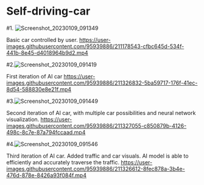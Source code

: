 # Self-driving-car

#1. ![Screenshot_20230109_091349](https://user-images.githubusercontent.com/95939886/211328593-5790c214-34f7-47a9-b932-ad16c3592414.png)

Basic car controlled by user.
https://user-images.githubusercontent.com/95939886/211178543-cfbc645d-534f-441b-8e45-d4018964b9d2.mp4

#2.![Screenshot_20230109_091419](https://user-images.githubusercontent.com/95939886/211328649-a7e604ea-41e4-4044-9dca-c41bcded8957.png)

First iteration of AI car
https://user-images.githubusercontent.com/95939886/211326832-5ba59717-176f-41ec-8d54-588830e8e21f.mp4

#3.![Screenshot_20230109_091449](https://user-images.githubusercontent.com/95939886/211328673-113bb6c8-7acf-42b7-8a0b-2dfa9faba7b9.png)

Second iteration of AI car, with multiple car possibilities and neural network visualization.
https://user-images.githubusercontent.com/95939886/211327055-c850879b-4126-498c-8c7e-87a794fccaad.mp4

#4.![Screenshot_20230109_091546](https://user-images.githubusercontent.com/95939886/211328698-a3b0bee4-cbf4-4f9c-ad4b-cc217d09971c.png)

Third iteration of AI car. Added traffic and car visuals. AI model is able to efficiently and accurately traverse the traffic.
https://user-images.githubusercontent.com/95939886/211326612-8fec878a-3b4e-476d-878e-8426a93f084f.mp4

